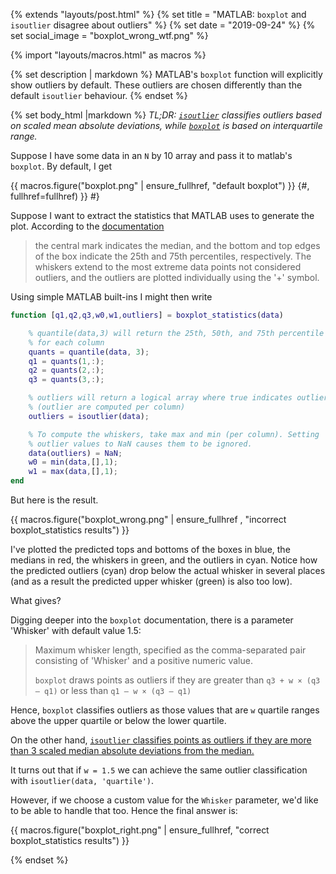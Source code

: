 {% extends "layouts/post.html" %}
{% set title = "MATLAB: <code>boxplot</code> and <code>isoutlier</code> disagree about outliers" %}
{% set date = "2019-09-24" %}
{% set social_image = "boxplot_wrong_wtf.png" %}

{% import "layouts/macros.html" as macros %}

{% set description | markdown %}
MATLAB's `boxplot` function will explicitly show outliers by default.
These outliers are chosen differently than the default `isoutlier`
behaviour.
{% endset %}

{% set body_html |markdown %}
*TL;DR: [`isoutlier`](https://www.mathworks.com/help/matlab/ref/isoutlier.html) classifies outliers based on scaled mean absolute
deviations, while [`boxplot`](https://www.mathworks.com/help/stats/boxplot.html) is based on interquartile range.*

Suppose I have some data in an `N` by 10 array and pass it to matlab's
`boxplot`. By default, I get

{{ macros.figure("boxplot.png" | ensure_fullhref, "default boxplot") }} {#, fullhref=fullhref) }} #}

Suppose I want to extract the statistics that MATLAB uses to generate the
plot. According to the [documentation](https://www.mathworks.com/help/stats/boxplot.html)

> the central mark indicates the median, and the bottom and top edges of
> the box indicate the 25th and 75th percentiles, respectively. The
> whiskers extend to the most extreme data points not considered
> outliers, and the outliers are plotted individually using the '+'
> symbol.

Using simple MATLAB built-ins I might then write

```matlab
function [q1,q2,q3,w0,w1,outliers] = boxplot_statistics(data)

    % quantile(data,3) will return the 25th, 50th, and 75th percentile
    % for each column
    quants = quantile(data, 3);
    q1 = quants(1,:);
    q2 = quants(2,:);
    q3 = quants(3,:);

    % outliers will return a logical array where true indicates outliers
    % (outlier are computed per column)
    outliers = isoutlier(data);

    % To compute the whiskers, take max and min (per column). Setting
    % outlier values to NaN causes them to be ignored.
    data(outliers) = NaN;
    w0 = min(data,[],1);
    w1 = max(data,[],1);
end
```

But here is the result.

{{ macros.figure("boxplot_wrong.png" | ensure_fullhref , "incorrect boxplot_statistics results") }}

I've plotted the predicted tops and bottoms of the boxes in blue, the
medians in red, the whiskers in green, and the outliers in cyan. Notice
how the predicted outliers (cyan) drop below the actual whisker in
several places (and as a result the predicted upper whisker (green) is
also too low).

What gives?

Digging deeper into the `boxplot` documentation, there is a parameter
'Whisker' with default value 1.5:

> Maximum whisker length, specified as the comma-separated pair consisting of 'Whisker' and a positive numeric value.
>
> `boxplot` draws points as outliers if they are greater than `q3 + w × (q3 – q1)` or less than `q1 – w × (q3 – q1)`

Hence, `boxplot` classifies outliers as those values that are `w`
quartile ranges above the upper quartile or below the lower quartile.

On the other hand, [`isoutlier` classifies points as outliers if they are
more than 3 scaled median absolute deviations from the median.](https://www.mathworks.com/help/matlab/ref/isoutlier.html)

It turns out that if `w = 1.5` we can achieve the same outlier
classification with `isoutlier(data, 'quartile')`.

However, if we choose a custom value for the `Whisker` parameter, we'd
like to be able to handle that too. Hence the final answer is:

<script src="https://gist.github.com/jpeoples/c25f9cba36519b2c223349904961df57.js"></script>

{{ macros.figure("boxplot_right.png" | ensure_fullhref, "correct boxplot_statistics results") }}


{% endset %}
